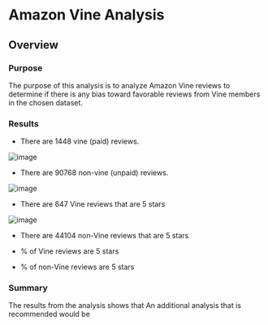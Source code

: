 # Amazon Vine Analysis
## Overview
### Purpose
The purpose of this analysis is to analyze Amazon Vine reviews to determine if there is any bias toward favorable reviews from Vine members in the chosen dataset.

### Results

* There are 1448 vine (paid) reviews.

![image](https://user-images.githubusercontent.com/108503112/210306180-da1be619-9379-4158-a5e7-7be256cbb8cf.png)

* There are 90768 non-vine (unpaid) reviews.

![image](https://user-images.githubusercontent.com/108503112/210306038-8c1303d3-3651-4990-a304-da184038507c.png)

* There are 647 Vine reviews that are 5 stars

![image](https://user-images.githubusercontent.com/108503112/210306768-8cc02b99-a483-4402-9d16-1997f7abaf52.png)

* There are 44104 non-Vine reviews that are 5 stars

* % of Vine reviews are 5 stars

* % of non-Vine reviews are 5 stars

### Summary
The results from the analysis shows that 
An additional analysis that is recommended would be

